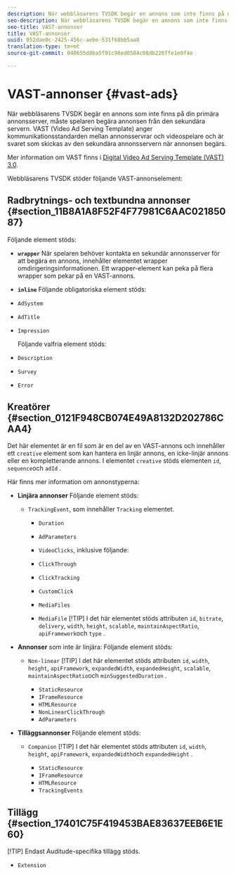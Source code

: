```yaml
---
description: När webbläsarens TVSDK begär en annons som inte finns på din primära annonsserver, måste spelaren begära annonsen från den sekundära servern. VAST (Video Ad Serving Template) anger kommunikationsstandarden mellan annonsservrar och videospelare och är svaret som skickas av den sekundära annonsservern när annonsen begärs.
seo-description: När webbläsarens TVSDK begär en annons som inte finns på din primära annonsserver, måste spelaren begära annonsen från den sekundära servern. VAST (Video Ad Serving Template) anger kommunikationsstandarden mellan annonsservrar och videospelare och är svaret som skickas av den sekundära annonsservern när annonsen begärs.
seo-title: VAST-annonser
title: VAST-annonser
uuid: 052dae0c-2425-456c-aebe-531f68bb5aa8
translation-type: tm+mt
source-git-commit: 040655d8ba5f91c98ed0584c08db226ffe1e0f4e

---
```



# VAST-annonser {#vast-ads}

När webbläsarens TVSDK begär en annons som inte finns på din primära annonsserver, måste spelaren begära annonsen från den sekundära servern. VAST (Video Ad Serving Template) anger kommunikationsstandarden mellan annonsservrar och videospelare och är svaret som skickas av den sekundära annonsservern när annonsen begärs.

Mer information om VAST finns i [Digital Video Ad Serving Template (VAST) 3.0](https://www.iab.com/wp-content/uploads/2015/06/VASTv3_0.pdf).

Webbläsarens TVSDK stöder följande VAST-annonselement:

## Radbrytnings- och textbundna annonser {#section_11B8A1A8F52F4F77981C6AAC02185087}

Följande element stöds:

* **`wrapper`** När spelaren behöver kontakta en sekundär annonsserver för att begära en annons, innehåller elementet wrapper omdirigeringsinformationen. Ett wrapper-element kan peka på flera wrapper som pekar på en VAST-annons.

* **`inline`** Följande obligatoriska element stöds:

* `AdSystem`
* `AdTitle`
* `Impression`

   Följande valfria element stöds:

* `Description`
* `Survey`
* `Error`

## Kreatörer {#section_0121F948CB074E49A8132D202786CAA4}

Det här elementet är en fil som är en del av en VAST-annons och innehåller ett `creative` element som kan hantera en linjär annons, en icke-linjär annons eller en kompletterande annons. I elementet `creative` stöds elementen `id`, `sequence`och `adId` .

Här finns mer information om annonstyperna:

* **Linjära annonser** Följande element stöds:

   * `TrackingEvent`, som innehåller `Tracking` elementet.
      * `Duration`
      * `AdParameters`
      * `VideoClicks`, inklusive följande:

      * `ClickThrough`
      * `ClickTracking`
      * `CustomClick`

      * `MediaFiles`

      * `MediaFile`
         [!TIP]
I det här elementet stöds attributen `id`, `bitrate`, `delivery`, `width`, `height`, `scalable`, `maintainAspectRatio`, `apiFramework`och `type` .

* **Annonser** som inte är linjära: Följande element stöds:

   * `Non-linear`
      [!TIP]
I det här elementet stöds attributen `id`, `width`, `height`, `apiFramework`, `expandedWidth`, `expandedHeight`, `scalable`, `maintainAspectRatio`och `minSuggestedDuration` .

      * `StaticResource`
      * `IFrameResource`
      * `HTMLResource`
      * `NonLinearClickThrough`
      * `AdParameters`

* **Tilläggsannonser** Följande element stöds:

   * `Companion`
      [!TIP]
I det här elementet stöds attributen `id`, `width`, `height`, `apiFramework`, `expandedWidth`och `expandedHeight` .

      * `StaticResource`
      * `IFrameResource`
      * `HTMLResource`
      * `TrackingEvents`

## Tillägg {#section_17401C75F419453BAE83637EEB6E1E60}

[!TIP]
Endast Auditude-specifika tillägg stöds.

* `Extension`